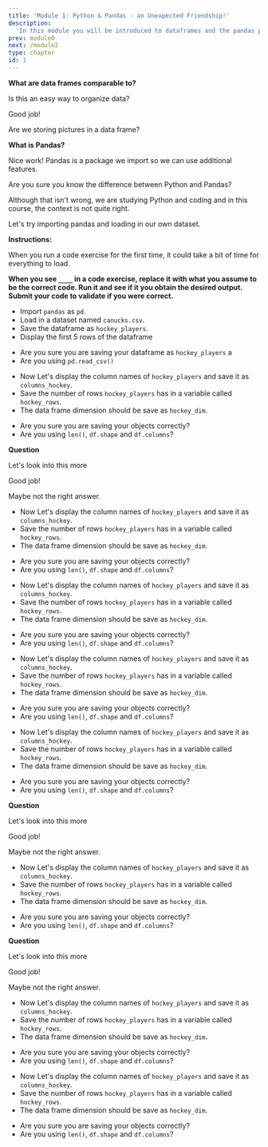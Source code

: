 ```yaml
---
title: 'Module 1: Python & Pandas - an Unexpected Friendship!'
description:
  'In this module you will be introduced to dataframes and the pandas python package.'
prev: module0
next: /module2
type: chapter
id: 1
---
```


<exercise id="0" title="Module Learning Outcomes" type="slides">

<slides source="module1_00">
</slides>

</exercise>


<exercise id="1" title="Introduction to Dataframes and Pandas" type="slides">

<slides source="module1_01">
</slides>

</exercise>

<exercise id="2" title="Describing a Dataframe">

**What are data frames comparable to?**


<choice id="1" >
<opt text="Text Documents">

Is this an easy way to organize data?

</opt>

<opt text="Excel Sheets" correct="true">

Good job!

</opt>

<opt text="Picture Frames" >

Are we storing pictures in a data frame?

</opt>

</choice>

**What is Pandas?**    


<choice id="2">
<opt text="A Python package needed for extra tools" correct="true">

Nice work! Pandas is a package we import so we can use additional features.

</opt>

<opt text="A programming language">

Are you sure you know the difference between Python and Pandas?

</opt>

<opt text=" Fluffy animals that eat bamboo">

Although that isn't wrong, we are studying Python and coding and in this course, the context is not quite right.

</opt>

</choice >

</exercise>

<exercise id="3" title="Your First Code!">

Let's try importing pandas and loading in our own dataset.

**Instructions:**

When you run a code exercise for the first time, it could take a bit of time for everything to load.

**When you see `____` in a code exercise, replace it with what you assume to be the correct code. Run it and see if it you obtain the desired output. Submit your code to validate if you were correct.**


- Import `pandas` as `pd`.
- Load in a dataset named `canucks.csv`.
- Save the dataframe as `hockey_players`.
- Display the first 5 rows of the  dataframe

<codeblock id="01_03">

- Are you sure you are saving your dataframe as `hockey_players` a
- Are you using `pd.read_csv()`

</codeblock>

</exercise>

<exercise id="4" title="Your Second Code!">

- Now Let's display the column names of `hockey_players` and save it as `columns_hockey`.
- Save the number of rows `hockey_players` has in a variable called `hockey_rows`.
- The data frame dimension should be save as `hockey_dim`.


<codeblock id="01_04">

- Are you sure you are saving your objects correctly?
- Are you using `len()`, `df.shape` and `df.columns`?

</codeblock>

</exercise>

<exercise id="5" title="Slicing Using df.loc[]" type="slides">

<slides source="module1_05">
</slides>

</exercise>

<exercise id="6" title="Slice and Dice Questions">

**Question**


<choice id="1" >
<opt text="Answer 1">

Let's look into this more

</opt>

<opt text="Answer 2" correct="true">

Good job!

</opt>

<opt text="Answer 3" >

Maybe not the right answer.

</opt>

</choice >

</exercise>

<exercise id="7" title="Practicing Slicing">

- Now Let's display the column names of `hockey_players` and save it as `columns_hockey`.
- Save the number of rows `hockey_players` has in a variable called `hockey_rows`.
- The data frame dimension should be save as `hockey_dim`.


<codeblock id="01_07">

- Are you sure you are saving your objects correctly?
- Are you using `len()`, `df.shape` and `df.columns`?

</codeblock>

</exercise>

<exercise id="8" title="Practicing Slicing Some More">

- Now Let's display the column names of `hockey_players` and save it as `columns_hockey`.
- Save the number of rows `hockey_players` has in a variable called `hockey_rows`.
- The data frame dimension should be save as `hockey_dim`.


<codeblock id="01_08">

- Are you sure you are saving your objects correctly?
- Are you using `len()`, `df.shape` and `df.columns`?

</codeblock>

</exercise>

<exercise id="9" title="Selecting Using df.loc[]" type="slides">
<slides source="module1_09">
</slides>
</exercise>

<exercise id="10" title="Practicing Selecting">

- Now Let's display the column names of `hockey_players` and save it as `columns_hockey`.
- Save the number of rows `hockey_players` has in a variable called `hockey_rows`.
- The data frame dimension should be save as `hockey_dim`.


<codeblock id="01_10">

- Are you sure you are saving your objects correctly?
- Are you using `len()`, `df.shape` and `df.columns`?

</codeblock>

</exercise>

<exercise id="11" title="Practicing Selecting">

- Now Let's display the column names of `hockey_players` and save it as `columns_hockey`.
- Save the number of rows `hockey_players` has in a variable called `hockey_rows`.
- The data frame dimension should be save as `hockey_dim`.


<codeblock id="01_11">

- Are you sure you are saving your objects correctly?
- Are you using `len()`, `df.shape` and `df.columns`?

</codeblock>

</exercise>


<exercise id="12" title="Slicing and Selecting Using df.iloc[]" type="slides">
<slides source="module1_12">
</slides>
</exercise>

<exercise id="13" title="Slice and Dice Questions">

**Question**


<choice id="1" >
<opt text="Answer 1">

Let's look into this more

</opt>

<opt text="Answer 2" correct="true">

Good job!

</opt>

<opt text="Answer 3" >

Maybe not the right answer.

</opt>

</choice >

</exercise>

<exercise id="14" title="Practicing Slicing">

- Now Let's display the column names of `hockey_players` and save it as `columns_hockey`.
- Save the number of rows `hockey_players` has in a variable called `hockey_rows`.
- The data frame dimension should be save as `hockey_dim`.


<codeblock id="01_14">

- Are you sure you are saving your objects correctly?
- Are you using `len()`, `df.shape` and `df.columns`?

</codeblock>

</exercise>

<exercise id="15" title="Summary Statistics and Quick Viz!" type="slides">
<slides source="module1_15">
</slides>
</exercise>


<exercise id="16" title="Practice">

**Question**


<choice id="1" >
<opt text="Answer 1">

Let's look into this more

</opt>

<opt text="Answer 2" correct="true">

Good job!

</opt>

<opt text="Answer 3" >

Maybe not the right answer.

</opt>

</choice >

</exercise>

<exercise id="17" title="Practicing">

- Now Let's display the column names of `hockey_players` and save it as `columns_hockey`.
- Save the number of rows `hockey_players` has in a variable called `hockey_rows`.
- The data frame dimension should be save as `hockey_dim`.


<codeblock id="01_17">

- Are you sure you are saving your objects correctly?
- Are you using `len()`, `df.shape` and `df.columns`?

</codeblock>

</exercise>

<exercise id="18" title="Practicing">

- Now Let's display the column names of `hockey_players` and save it as `columns_hockey`.
- Save the number of rows `hockey_players` has in a variable called `hockey_rows`.
- The data frame dimension should be save as `hockey_dim`.


<codeblock id="01_18">

- Are you sure you are saving your objects correctly?
- Are you using `len()`, `df.shape` and `df.columns`?

</codeblock>

</exercise>

<exercise id="19" title="What Did We Just Learn?" type="slides">
<slides source="module1_19">
</slides>
</exercise>
